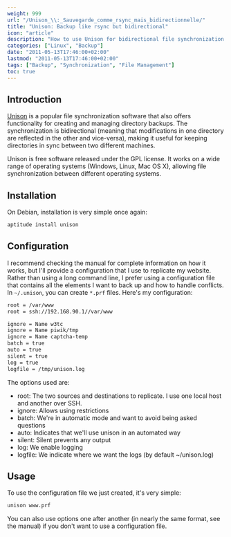 ```yaml
---
weight: 999
url: "/Unison_\\:_Sauvegarde_comme_rsync_mais_bidirectionnelle/"
title: "Unison: Backup like rsync but bidirectional"
icon: "article"
description: "How to use Unison for bidirectional file synchronization between systems"
categories: ["Linux", "Backup"]
date: "2011-05-13T17:46:00+02:00"
lastmod: "2011-05-13T17:46:00+02:00"
tags: ["Backup", "Synchronization", "File Management"]
toc: true
---
```


## Introduction

[Unison](https://en.wikipedia.org/wiki/Unison_(file_synchronizer)) is a popular file synchronization software that also offers functionality for creating and managing directory backups. The synchronization is bidirectional (meaning that modifications in one directory are reflected in the other and vice-versa), making it useful for keeping directories in sync between two different machines.

Unison is free software released under the GPL license. It works on a wide range of operating systems (Windows, Linux, Mac OS X), allowing file synchronization between different operating systems.

## Installation

On Debian, installation is very simple once again:

```bash
aptitude install unison
```

## Configuration

I recommend checking the manual for complete information on how it works, but I'll provide a configuration that I use to replicate my website. Rather than using a long command line, I prefer using a configuration file that contains all the elements I want to back up and how to handle conflicts. In `~/.unison`, you can create `*.prf` files. Here's my configuration:

```bash
root = /var/www
root = ssh://192.168.90.1//var/www

ignore = Name w3tc
ignore = Name piwik/tmp
ignore = Name captcha-temp
batch = true
auto = true
silent = true
log = true
logfile = /tmp/unison.log
```

The options used are:

- root: The two sources and destinations to replicate. I use one local host and another over SSH.
- ignore: Allows using restrictions
- batch: We're in automatic mode and want to avoid being asked questions
- auto: Indicates that we'll use unison in an automated way
- silent: Silent prevents any output
- log: We enable logging
- logfile: We indicate where we want the logs (by default ~/unison.log)

## Usage

To use the configuration file we just created, it's very simple:

```bash
unison www.prf
```

You can also use options one after another (in nearly the same format, see the manual) if you don't want to use a configuration file.
